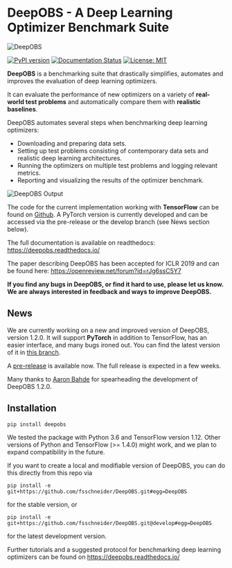 # DeepOBS - A Deep Learning Optimizer Benchmark Suite

![DeepOBS](docs/deepobs_banner.png "DeepOBS")

[![PyPI version](https://badge.fury.io/py/deepobs.svg)](https://badge.fury.io/py/deepobs)
[![Documentation Status](https://readthedocs.org/projects/deepobs/badge/?version=stable)](https://deepobs.readthedocs.io/en/stable/)
[![License: MIT](https://img.shields.io/badge/License-MIT-yellow.svg)](https://opensource.org/licenses/MIT)


**DeepOBS** is a benchmarking suite that drastically simplifies, automates and
improves the evaluation of deep learning optimizers.

It can evaluate the performance of new optimizers on a variety of
**real-world test problems** and automatically compare them with
**realistic baselines**.

DeepOBS automates several steps when benchmarking deep learning optimizers:

  - Downloading and preparing data sets.
  - Setting up test problems consisting of contemporary data sets and realistic
    deep learning architectures.
  - Running the optimizers on multiple test problems and logging relevant
    metrics.
  - Reporting and visualizing the results of the optimizer benchmark.

![DeepOBS Output](docs/deepobs.jpg "DeepOBS_output")

The code for the current implementation working with **TensorFlow** can be found
on [Github](https://github.com/fsschneider/DeepOBS).
A PyTorch version is currently developed and can be accessed via the pre-release or the develop branch (see News section below).

The full documentation is available on readthedocs:
https://deepobs.readthedocs.io/

The paper describing DeepOBS has been accepted for ICLR 2019 and can be found
here:
https://openreview.net/forum?id=rJg6ssC5Y7

**If you find any bugs in DeepOBS, or find it hard to use, please let us know.
We are always interested in feedback and ways to improve DeepOBS.**

## News

We are currently working on a new and improved version of DeepOBS, version 1.2.0.
It will support **PyTorch** in addition to TensorFlow, has an easier interface, and
many bugs ironed out. You can find the latest version of it in [this branch](https://github.com/fsschneider/DeepOBS/tree/develop).

A [pre-release](https://github.com/fsschneider/DeepOBS/releases/tag/v1.2.0-beta0) is available now. 
The full release is expected in a few weeks.

Many thanks to [Aaron Bahde](https://github.com/abahde) for spearheading the development of DeepOBS 1.2.0.

## Installation

	pip install deepobs

We tested the package with Python 3.6 and TensorFlow version 1.12. Other
versions of Python and TensorFlow (>= 1.4.0) might work, and we plan to expand
compatibility in the future.

If you want to create a local and modifiable version of DeepOBS, you can do this directly from this repo via

	pip install -e git+https://github.com/fsschneider/DeepOBS.git#egg=DeepOBS

for the stable version, or 

	pip install -e git+https://github.com/fsschneider/DeepOBS.git@develop#egg=DeepOBS

for the latest development version.


Further tutorials and a suggested protocol for benchmarking deep learning
optimizers can be found on https://deepobs.readthedocs.io/
